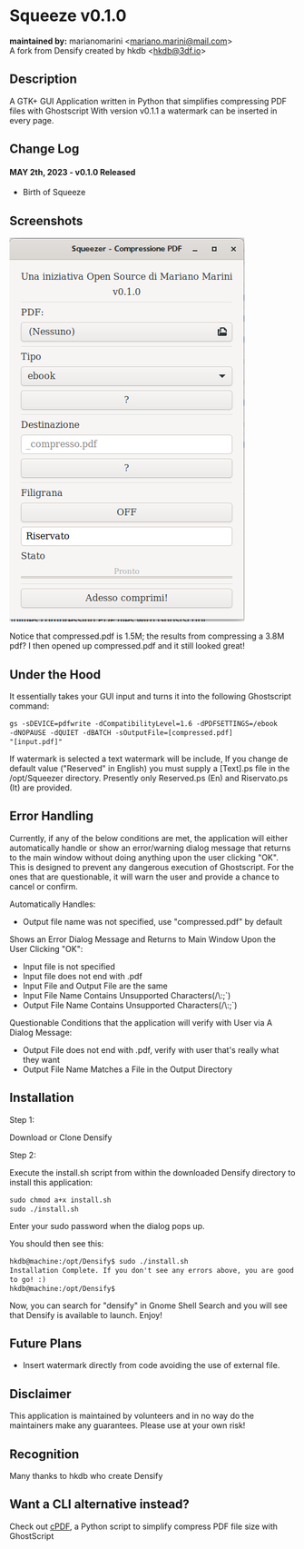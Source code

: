 # Squeeze v0.1.0
**maintained by:** marianomarini \<<mariano.marini@mail.com>\><br />
A fork from Densify created by hkdb \<<hkdb@3df.io>\><br />

## Description

A GTK+ GUI Application written in Python that simplifies compressing PDF files with Ghostscript
With version v0.1.1 a watermark can be inserted in every page.

## Change Log

#### MAY 2th, 2023 - v0.1.0 Released

- Birth of Squeeze

## Screenshots

![Screenshots](Screenshots/Squeezer-Screen.png "Screenshots")

Notice that compressed.pdf is 1.5M; the results from compressing a 3.8M pdf? I then opened up compressed.pdf and it still looked great!

## Under the Hood

It essentially takes your GUI input and turns it into the following Ghostscript command:

```
gs -sDEVICE=pdfwrite -dCompatibilityLevel=1.6 -dPDFSETTINGS=/ebook
-dNOPAUSE -dQUIET -dBATCH -sOutputFile=[compressed.pdf]
"[input.pdf]"
```
If watermark is selected a text watermark will be include, If you change de default value ("Reserved" in English) you must supply a [Text].ps file in the /opt/Squeezer directory.
Presently only Reserved.ps (En) and Riservato.ps (It) are provided.

## Error Handling

Currently, if any of the below conditions are met, the application will either automatically handle or show an error/warning dialog message that returns to the main window without doing anything upon the user clicking "OK". This is designed to prevent any dangerous execution of Ghostscript. For the ones that are questionable, it will warn the user and provide a chance to cancel or confirm.

Automatically Handles:

- Output file name was not specified, use "compressed.pdf" by default

Shows an Error Dialog Message and Returns to Main Window Upon the User Clicking "OK":

- Input file is not specified
- Input file does not end with .pdf
- Input File and Output File are the same
- Input File Name Contains Unsupported Characters(/\\:;\`)
- Output File Name Contains Unsupported Characters(/\\:;\`)

Questionable Conditions that the application will verify with User via A Dialog Message:

- Output File does not end with .pdf, verify with user that's really what they want
- Output File Name Matches a File in the Output Directory

## Installation

Step 1:

Download or Clone Densify

Step 2:

Execute the install.sh script from within the downloaded Densify directory to install this application:

```
sudo chmod a+x install.sh
sudo ./install.sh
```
Enter your sudo password when the dialog pops up.

You should then see this:

```
hkdb@machine:/opt/Densify$ sudo ./install.sh
Installation Complete. If you don't see any errors above, you are good to go! :)
hkdb@machine:/opt/Densify$
```

Now, you can search for "densify" in Gnome Shell Search and you will see that Densify is available to launch. Enjoy!

## Future Plans

- Insert watermark directly from code avoiding the use of external file.

## Disclaimer

This application is maintained by volunteers and in no way do the maintainers make any guarantees. Please use at your own risk!

## Recognition

Many thanks to hkdb who create Densify

## Want a CLI alternative instead?

Check out [cPDF](https://github.com/hkdb/cpdf), a Python script to simplify compress PDF file size with GhostScript
